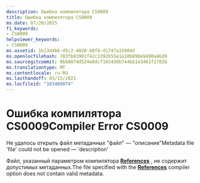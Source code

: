 ```yaml
---
description: Ошибка компилятора CS0009
title: Ошибка компилятора CS0009
ms.date: 07/20/2015
f1_keywords:
- CS0009
helpviewer_keywords:
- CS0009
ms.assetid: 1b13d4b6-d5c2-4020-b0f8-d1747a15084d
ms.openlocfilehash: 783fb83901f42c1392b55e1a10b898e9490a46d9
ms.sourcegitcommit: 0bb8074d524e0dcf165430b744bb143461f17026
ms.translationtype: MT
ms.contentlocale: ru-RU
ms.lasthandoff: 03/15/2021
ms.locfileid: "103480074"
---
```

# <a name="compiler-error-cs0009"></a><span data-ttu-id="c6619-103">Ошибка компилятора CS0009</span><span class="sxs-lookup"><span data-stu-id="c6619-103">Compiler Error CS0009</span></span>

<span data-ttu-id="c6619-104">Не удалось открыть файл метаданных "файл" — "описание"</span><span class="sxs-lookup"><span data-stu-id="c6619-104">Metadata file 'file' could not be opened — 'description'</span></span>  
  
 <span data-ttu-id="c6619-105">Файл, указанный параметром компилятора [**References**](../language-reference/compiler-options/inputs.md#references) , не содержит допустимых метаданных.</span><span class="sxs-lookup"><span data-stu-id="c6619-105">The file specified with the [**References**](../language-reference/compiler-options/inputs.md#references) compiler option does not contain valid metadata.</span></span>
